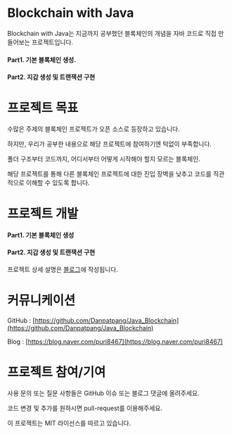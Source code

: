 # Blockchain with Java

Blockchain with Java는 지금까지 공부했던 블록체인의 개념을 자바 코드로 직접 만들어보는 프로젝트입니다.

#### Part1. 기본 블록체인 생성.

#### Part2. 지갑 생성 및 트랜잭션 구현

프로젝트 목표
=============

수많은 주제의 블록체인 프로젝트가 오픈 소스로 등장하고 있습니다.

하지만, 우리가 공부한 내용으로 해당 프로젝트에 참여하기엔 턱없이 부족합니다.

폴더 구조부터 코드까지, 어디서부터 어떻게 시작해야 할지 모르는 블록체인.

해당 프로젝트를 통해 다른 블록체인 프로젝트에 대한 진입 장벽을 낮추고
코드를 직관적으로 이해할 수 있도록 합니다.

프로젝트 개발
=============

#### Part1. 기본 블록체인 생성

#### Part2. 지갑 생성 및 트랜잭션 구현

프로젝트 상세 설명은
[블로그](https://blog.naver.com/puri8467)에 작성됩니다.

커뮤니케이션
============

GitHub :
[https://github.com/Danpatpang/Java_Blockchain](https://github.com/Danpatpang/Java_Blockchain)

Blog :
[https://blog.naver.com/puri8467](https://blog.naver.com/puri8467)

프로젝트 참여/기여
==================

사용 문의 또는 질문 사항들은 GitHub 이슈 또는 블로그 댓글에 올려주세요.

코드 변경 및 추가를 원하시면 pull-request를 이용해주세요.

이 프로젝트는 MIT 라이선스를 따르고 있습니다.
